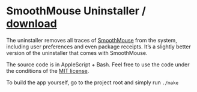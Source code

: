 # SmoothMouse Uninstaller / [download](//github.com/SmoothMouse/Uninstaller/files/560840/SmoothMouse.Uninstaller.zip)



The uninstaller removes all traces of [SmoothMouse](http://smoothmouse.com) from the system, including user preferences and even package receipts. It’s a slightly better version of the uninstaller that comes with SmoothMouse.

The source code is in AppleScript + Bash. Feel free to use the code under the conditions of the [MIT license](https://opensource.org/licenses/MIT).

To build the app yourself, go to the project root and simply run `./make`
